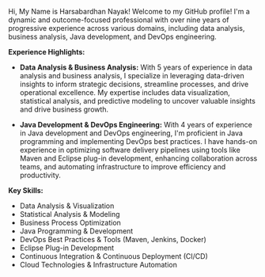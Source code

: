
Hi, My Name is Harsabardhan Nayak!
Welcome to my GitHub profile! I'm a dynamic and outcome-focused professional with over nine years of progressive experience across various domains, including data analysis, business analysis, Java development, and DevOps engineering.

**Experience Highlights:**

- **Data Analysis & Business Analysis:** With 5 years of experience in data analysis and business analysis, I specialize in leveraging data-driven insights to inform strategic decisions, streamline processes, and drive operational excellence. My expertise includes data visualization, statistical analysis, and predictive modeling to uncover valuable insights and drive business growth.

- **Java Development & DevOps Engineering:** With 4 years of experience in Java development and DevOps engineering, I'm proficient in Java programming and implementing DevOps best practices. I have hands-on experience in optimizing software delivery pipelines using tools like Maven and Eclipse plug-in development, enhancing collaboration across teams, and automating infrastructure to improve efficiency and productivity.

**Key Skills:**

- Data Analysis & Visualization
- Statistical Analysis & Modeling
- Business Process Optimization
- Java Programming & Development
- DevOps Best Practices & Tools (Maven, Jenkins, Docker)
- Eclipse Plug-in Development
- Continuous Integration & Continuous Deployment (CI/CD)
- Cloud Technologies & Infrastructure Automation

